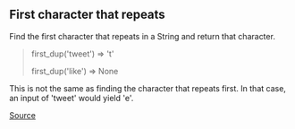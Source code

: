 ## First character that repeats

Find the first character that repeats in a String and return that character.

> first_dup('tweet') => 't'
> 
> first_dup('like') => None

This is not the same as finding the character that repeats first. In that case, an input of 'tweet' would yield 'e'.

[Source](https://www.codewars.com/kata/54f9f4d7c41722304e000bbb/train/python)
